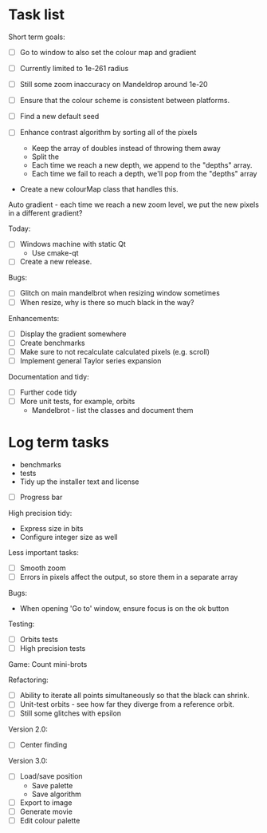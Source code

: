 # Task list

Short term goals:
- [ ] Go to window to also set the colour map and gradient
- [ ] Currently limited to 1e-261 radius
- [ ] Still some zoom inaccuracy on Mandeldrop around 1e-20

- [ ] Ensure that the colour scheme is consistent between platforms.
- [ ] Find a new default seed
- [ ] Enhance contrast algorithm by sorting all of the pixels
  - Keep the array of doubles instead of throwing them away
  - Split the
  - Each time we reach a new depth, we append to the "depths" array.
  - Each time we fail to reach a depth, we'll pop from the "depths" array
- Create a new colourMap class that handles this.

Auto gradient - each time we reach a new zoom level, we put the new pixels in a different gradient?

Today:
- [ ] Windows machine with static Qt
  - Use cmake-qt 
- [ ] Create a new release.

Bugs:
- [ ] Glitch on main mandelbrot when resizing window sometimes
- [ ] When resize, why is there so much black in the way?

Enhancements:
- [ ] Display the gradient somewhere
- [ ] Create benchmarks
- [ ] Make sure to not recalculate calculated pixels (e.g. scroll)
- [ ] Implement general Taylor series expansion

Documentation and tidy:
- [ ] Further code tidy
- [ ] More unit tests, for example, orbits
  - Mandelbrot - list the classes and document them



# Log term tasks

- benchmarks
- tests
- Tidy up the installer text and license
- [ ] Progress bar

High precision tidy:
- Express size in bits
- Configure integer size as well

Less important tasks:
- [ ] Smooth zoom
- [ ] Errors in pixels affect the output, so store them in a separate array

Bugs:
- When opening 'Go to' window, ensure focus is on the ok button

Testing:
- [ ] Orbits tests
- [ ] High precision tests

Game: Count mini-brots

Refactoring:
- [ ] Ability to iterate all points simultaneously so that the black can shrink.
- [ ] Unit-test orbits - see how far they diverge from a reference orbit.
- [ ] Still some glitches with epsilon

Version 2.0:
- [ ] Center finding

Version 3.0:
- [ ] Load/save position
  - Save palette
  - Save algorithm
- [ ] Export to image
- [ ] Generate movie
- [ ] Edit colour palette
